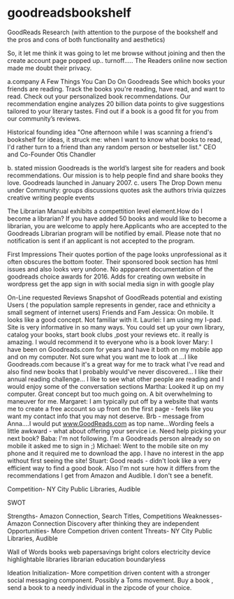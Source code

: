 # goodreadsbookshelf

GoodReads Research (with attention to the purpose of the bookshelf and the pros and cons of both functionality and aesthetics)

So, it let me think it was going to let me browse without joining and then the create account page popped up.. turnoff.....
The Readers online now section made me doubt their privacy.


a.company
A Few Things You Can Do On Goodreads
See which books your friends are reading.
Track the books you're reading, have read, and want to read.
Check out your personalized book recommendations. Our recommendation engine analyzes 20 billion data points to give suggestions tailored to your literary tastes.
Find out if a book is a good fit for you from our community’s reviews.

Historical founding idea
"One afternoon while I was scanning a friend's bookshelf for ideas, it struck me: when I want to know what books to read, I'd rather turn to a friend than any random person or bestseller list." CEO and Co-Founder Otis Chandler

b. stated mission
Goodreads is the world’s largest site for readers and book recommendations. Our mission is to help people find and share books they love. Goodreads launched in January 2007.
c. users
The Drop Down menu under Community:
groups
discussions
quotes
ask the authors
trivia
quizzes
creative writing
people
events

The Librarian Manual exhibits a compettition level element.How do I become a librarian?
If you have added 50 books and would like to become a librarian, you are welcome to apply here.Applicants who are accepted to the Goodreads Librarian program will be notified by email. Please note that no notification is sent if an applicant is not accepted to the program.


First Impressions
Their quotes portion of the page looks unprofessional as it often obscures the bottom footer. Their sponsored book section has html issues and also looks very undone.
No appparent documentation of the goodreads choice awards for 2016.
Adds for creating own website in wordpress
get the app
sign in with social media
sign in with google play

On-Line requested Reviews
Snapshot of GoodReads potential and existing Users
( the population sample represents in gender, race and ethnicity a small segment of internet users)
Friends and Fam
Jessica: On mobile. It looks like a good concept. Not familiar with it.
Laurlei: I am using my I-pad. Site is very informative in so many ways. You could set up your own library, catalog your books, start book clubs ,post your reviews etc.  it really is amazing. I would recommend it to everyone who is a book lover
Mary: I have been on Goodreads.com for years and have it both on my mobile app and on my computer. Not sure what you want me to look at ...I like Goodreads.com because it's a great way for me to track what I've read and also find new books that I probably would've never discovered… I like their annual reading challenge… I like to see what other people are reading and I would enjoy some of the conversation sections
Martha: Looked it up on my computer. Great concept but too much going on. A bit overwhelming to maneuver for me.
Margaret: I am typically put off by a website that wants me to create a free account so up front on the first page - feels like you want my contact info that you may not deserve.  Brb - message from Anna....I would put www.GoodReads.com as top name...Wording feels a little awkward - what about offering your service i.e. Need help picking your next book?
Baba: I'm not following. I'm a Goodreads person already so on mobile it asked me to sign in ;)
Michael: Went to the mobile site on my phone and it required me to download the app.  I have no interest in the app without first seeing the site!
Stuart: Good reads - didn't look like a very efficient way to find a good book.  Also I'm not sure how it differs from the recommendations I get from Amazon and Audible.  I don't see a benefit.

Competition- NY City Public Libraries, Audible

SWOT

Strengths- Amazon Connection, Search Titles, Competitions
Weaknesses- Amazon Connection Discovery after thinking they are independent
Opportunities- More Competion driven content
Threats- NY City Public Libraries, Audible

Wall of Words
books
web
papersavings
bright colors
electricity
device
highlightable
libraries
librarian
education
boundaryless


Ideation Initialization- More competition driven content with a stronger social messaging component.   Possibly a Toms movement. Buy a book , send a book to a needy individual in the zipcode of your choice.
